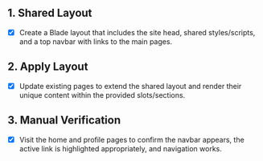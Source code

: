 ## 1. Shared Layout
- [x] Create a Blade layout that includes the site head, shared styles/scripts, and a top navbar with links to the main pages.

## 2. Apply Layout
- [x] Update existing pages to extend the shared layout and render their unique content within the provided slots/sections.

## 3. Manual Verification
- [x] Visit the home and profile pages to confirm the navbar appears, the active link is highlighted appropriately, and navigation works.
